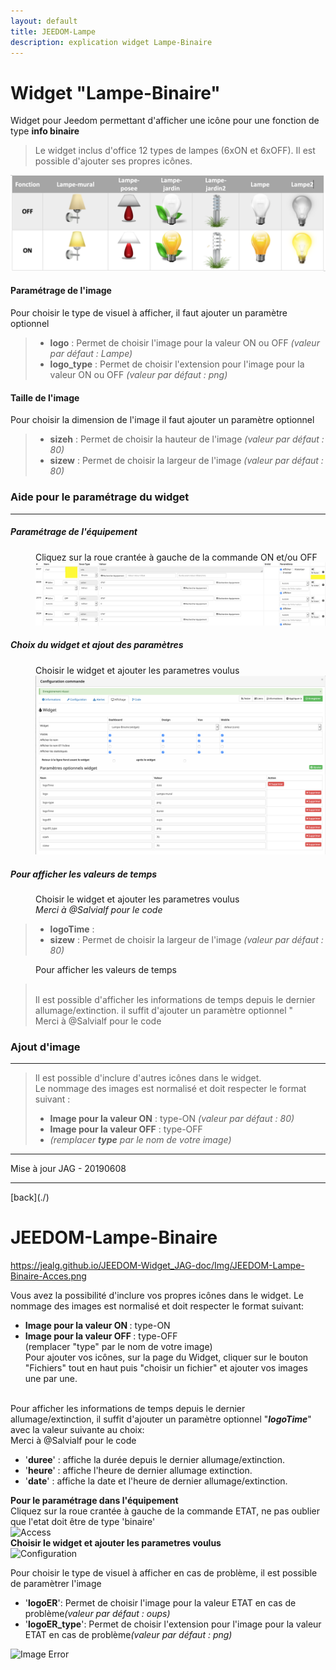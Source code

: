 ```yaml
---
layout: default
title: JEEDOM-Lampe
description: explication widget Lampe-Binaire
---
```


# Widget "Lampe-Binaire" 

Widget pour Jeedom permettant d'afficher une icône pour une fonction de type <b>info binaire</b>
<blockquote>
Le widget inclus d'office 12 types de lampes (6xON et 6xOFF). Il est possible d'ajouter ses propres icônes.
</blockquote>

<p><img src="Img/JEEDOM-Lampe-Binaire-Visuel.png" alt="Visuels" /></p>


<h4 id="Logo">Paramétrage de l'image</h4>
Pour choisir le type de visuel à afficher, il faut ajouter un paramètre optionnel<br/>
<blockquote>
    <ul>
        <li><b>logo</b> : Permet de choisir l'image pour la valeur ON ou OFF <i>(valeur par défaut : Lampe)</i></li>
        <li><b>logo_type</b> : Permet de choisir l'extension pour l'image pour la valeur ON ou OFF <i>(valeur par défaut : png)</i></li>
</ul>
</blockquote>


<h4 id="TaIlle">Taille de l'image</h4>
Pour choisir la dimension de l'image il faut ajouter un paramètre optionnel<br/>
<blockquote>
    <ul>
        <li><b>sizeh</b> : Permet de choisir la hauteur de l'image <i>(valeur par défaut : 80)</i></li>
        <li><b>sizew</b> : Permet de choisir la largeur de l'image <i>(valeur par défaut : 80)</i></li>
</ul>
</blockquote>

<h3 id="Aide Paramétrage">Aide pour le paramétrage du widget</h3>
<hr />
<h5 id="header-5">Paramétrage de l'équipement</h5>
<dl>
<dd>Cliquez sur la roue crantée à gauche de la commande ON et/ou OFF<br/>
    <img src="Img/JEEDOM-Lampe-Binaire-Acces.png" alt="Access"/>
</dd>
</dl>
<h5 id="header-5">Choix du widget et ajout des paramètres</h5>
<dl>
<dd>Choisir le widget et ajouter les parametres voulus<br/>
    <img src="Img/JEEDOM-Lampe-Binaire-Configuration.png" alt="Configuration"/>
</dd>
</dl>

<h5 id="header-5">Pour afficher les valeurs de temps</h5>
<dl>
<dd>Choisir le widget et ajouter les parametres voulus<br/>
    <I>Merci à @Salvialf pour le code</I>
</dd>
</dl>
<blockquote>
    <ul>
        <li><b>logoTime</b> :</li>
        <li><b>sizew</b> : Permet de choisir la largeur de l'image <i>(valeur par défaut : 80)</i></li>
</ul>
</blockquote>









<dd>Pour afficher les valeurs de temps<br/></dd>
    <blockquote>
        <br/>Il est possible d'afficher les informations de temps depuis le dernier allumage/extinction. il suffit d'ajouter un paramètre optionnel "<br/>
    Merci à @Salvialf pour le code
    </blockquote>

</dl>

<h3 id="Add img">Ajout d'image</h3>
<hr />
<blockquote>
Il est possible d'inclure d'autres icônes dans le widget.<br/>
Le nommage des images est normalisé et doit respecter le format suivant :
    <ul>
        <li><b>Image pour la valeur ON</b> : type-ON <i>(valeur par défaut : 80)</i></li>
        <li><b>Image pour la valeur OFF</b> : type-OFF</li>
        <li> <i>(remplacer <b>type</b> par le nom de votre image)</i></li>
    </ul> 
</blockquote>
<hr />
<dl>
<dt>Mise à jour JAG - 20190608</dt>
</dl>
<hr />
[back](./)

# JEEDOM-Lampe-Binaire

https://jealg.github.io/JEEDOM-Widget_JAG-doc/Img/JEEDOM-Lampe-Binaire-Acces.png


  
Vous avez la possibilité d'inclure vos propres icônes dans le widget. Le nommage des images est normalisé et doit respecter le format suivant:
* **<b>Image pour la valeur ON </b>** : type-ON<br/>
* **<b>Image pour la valeur OFF </b>** : type-OFF<br/>
(remplacer "type" par le nom de votre image)<br/>
Pour ajouter vos icônes, sur la page du Widget, cliquer sur le bouton "Fichiers" tout en haut puis "choisir un fichier" et ajouter vos images une par une.<br/>

<br/>Pour afficher les informations de temps depuis le dernier allumage/extinction, il suffit d'ajouter un paramètre optionnel "<i><b>logoTime</b></i>" avec la valeur suivante au choix:<br/>
    Merci à @Salvialf pour le code
* '**duree**' : affiche la durée depuis le dernier allumage/extinction.  
* '**heure**' : affiche l'heure de dernier allumage extinction.  
* '**date**'  : affiche la date et l'heure de dernier allumage/extinction.  

<b>Pour le paramétrage dans l'équipement</b><br/>
Cliquez sur la roue crantée à gauche de la commande ETAT, ne pas oublier que l'etat doit être de type 'binaire'<br/>
<img src="Lampe-Acces-binaire.png" alt="Access"/><br/>
<b>Choisir le widget et ajouter les parametres voulus</b><br/>
<img src="Lampe-Configuration-binaire.png" alt="Configuration"/><br/>


Pour choisir le type de visuel à afficher en cas de problème, il est possible de paramètrer l'image
* '**<b>logoER</b>**': Permet de choisir l'image pour la valeur ETAT en cas de problème<i>(valeur par défaut : oups)<br/></i>
* '**<b>logoER_type</b>**': Permet de choisir l'extension pour l'image pour la valeur ETAT en cas de problème<i>(valeur par défaut : png)<br/></i>
<img src="Image-Error.png" alt="Image Error"/>
